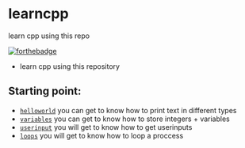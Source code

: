 # learncpp
learn cpp using this repo

[![forthebadge](https://forthebadge.com/images/badges/made-with-c-plus-plus.svg)](https://forthebadge.com)

- learn cpp using this repository 


## Starting point:

- [`helloworld`](helloworld) you can get to know how to print text in different types
- [`variables`](variables) you can get to know how to store integers + variables
- [`userinput`](userinput) you will get to know how to get userinputs
- [`loops`](loops) you will get to know how to loop a proccess